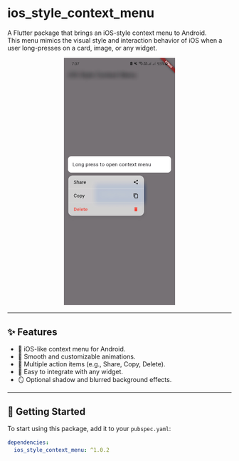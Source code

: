 # ios_style_context_menu

A Flutter package that brings an iOS-style context menu to Android.  
This menu mimics the visual style and interaction behavior of iOS when a user long-presses on a card, image, or any widget.

<p align="center">
  <img src="https://raw.githubusercontent.com/OmarShawkey13/ContextMenuAndroid/main/assets/images/example.jpg" width="250" alt="iOS-style context menu on Android"/>
</p>

---

## ✨ Features

- 🍎 iOS-like context menu for Android.
- 💫 Smooth and customizable animations.
- 🧰 Multiple action items (e.g., Share, Copy, Delete).
- 🔧 Easy to integrate with any widget.
- 🪞 Optional shadow and blurred background effects.

---

## 🚀 Getting Started

To start using this package, add it to your `pubspec.yaml`:

```yaml
dependencies:
  ios_style_context_menu: ^1.0.2
